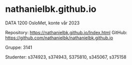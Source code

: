 # nathanielbk.github.io

DATA 1200 OsloMet, konte vår 2023

Repository: https://nathanielbk.github.io/Index.html
GitHub: https://github.com/nathanielbk/nathanielbk.github.io

Gruppe: 3141

Studenter:
s374923, s374943, S375810, s345067, s375158
